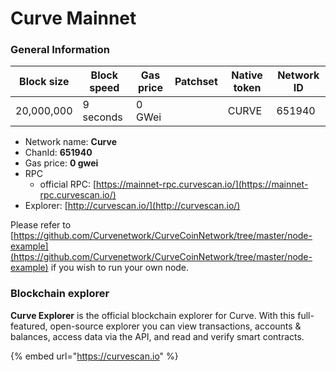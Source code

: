 # Curve Mainnet

### General Information

| Block size | Block speed | Gas price | Patchset | Native token | Network ID |
| ---------- | ----------- | --------- | -------- | ------------ | ---------- |
| 20,000,000 | 9 seconds   | 0 GWei    |          | CURVE          |      651940 |

* Network name: **Curve**
* ChanId: **651940**
* Gas price: **0 gwei**
* RPC
  * official RPC: [https://mainnet-rpc.curvescan.io/](https://mainnet-rpc.curvescan.io/)​
* Explorer: [http://curvescan.io/](http://curvescan.io/)​

Please refer to [https://github.com/Curvenetwork/CurveCoinNetwork/tree/master/node-example](https://github.com/Curvenetwork/CurveCoinNetwork/tree/master/node-example) if you wish to run your own node.

### Blockchain explorer

**Curve Explorer** is the official blockchain explorer for Curve. With this full-featured, open-source explorer you can view transactions, accounts & balances, access data via the API, and read and verify smart contracts.

{% embed url="https://curvescan.io" %}

###
